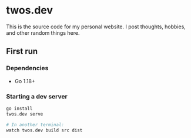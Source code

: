 # twos.dev

This is the source code for my personal website. I post thoughts, hobbies, and other
random things here.

## First run

### Dependencies

- Go 1.18+

### Starting a dev server

```sh
go install
twos.dev serve

# In another terminal:
watch twos.dev build src dist
```
